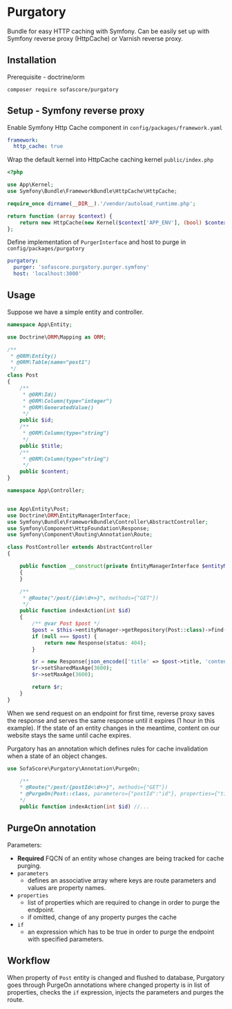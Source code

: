 Purgatory
=========

Bundle for easy HTTP caching with Symfony. Can be easily set up with Symfony reverse proxy (HttpCache) or Varnish
reverse proxy.

Installation
------------

Prerequisite - doctrine/orm

`composer require sofascore/purgatory`

Setup - Symfony reverse proxy
-----

Enable Symfony Http Cache component in `config/packages/framework.yaml`

```yaml
framework:
  http_cache: true
```

Wrap the default kernel into HttpCache caching kernel `public/index.php`

```php
<?php

use App\Kernel;
use Symfony\Bundle\FrameworkBundle\HttpCache\HttpCache;

require_once dirname(__DIR__).'/vendor/autoload_runtime.php';

return function (array $context) {
    return new HttpCache(new Kernel($context['APP_ENV'], (bool) $context['APP_DEBUG']));
};
```

Define implementation of `PurgerInterface` and host to purge in `config/packages/purgatory`

```yaml
purgatory:
  purger: 'sofascore.purgatory.purger.symfony'
  host: 'localhost:3000'
```

Usage
-----

Suppose we have a simple entity and controller.

```php
namespace App\Entity;

use Doctrine\ORM\Mapping as ORM;

/**
 * @ORM\Entity()
 * @ORM\Table(name="post1")
 */
class Post
{
    /**
     * @ORM\Id()
     * @ORM\Column(type="integer")
     * @ORM\GeneratedValue()
     */
    public $id;
    /**
     * @ORM\Column(type="string")
     */
    public $title;
    /**
     * @ORM\Column(type="string")
     */
    public $content;
}
```

```php
namespace App\Controller;


use App\Entity\Post;
use Doctrine\ORM\EntityManagerInterface;
use Symfony\Bundle\FrameworkBundle\Controller\AbstractController;
use Symfony\Component\HttpFoundation\Response;
use Symfony\Component\Routing\Annotation\Route;

class PostController extends AbstractController
{

    public function __construct(private EntityManagerInterface $entityManager)
    {
    }

    /**
     * @Route("/post/{id<\d+>}", methods={"GET"})
     */
    public function indexAction(int $id)
    {
        /** @var Post $post */
        $post = $this->entityManager->getRepository(Post::class)->find($id);
        if (null === $post) {
            return new Response(status: 404);
        }

        $r = new Response(json_encode(['title' => $post->title, 'content'=>$post->content]), 200, []);
        $r->setSharedMaxAge(3600);
        $r->setMaxAge(3600);

        return $r;
    }
}
```

When we send request on an endpoint for first time, reverse proxy saves the response and serves the same response until
it expires (1 hour in this example). If the state of an entity changes in the meantime, content on our website stays the
same until cache expires.

Purgatory has an annotation which defines rules for cache invalidation when a state of an object changes.

```php
use SofaScore\Purgatory\Annotation\PurgeOn;

    /**
    * @Route("/post/{postId<\d+>}", methods={"GET"})
    * @PurgeOn(Post::class, parameters={"postId":"id"}, properties={"title", "content"}, if="obj.title !== null")
    */ 
    public function indexAction(int $id) //...
```

PurgeOn annotation
------------------
Parameters:
- **Required** FQCN of an entity whose changes are being tracked for cache purging.
- `parameters` 
    - defines an associative array where keys are route parameters and values are property names.
- `properties` 
    - list of properties which are required to change in order to purge the endpoint.
    - if omitted, change of any property purges the cache
- `if` 
    - an expression which has to be true in order to purge the endpoint with specified parameters.

Workflow
--------
When property of `Post` entity is changed and flushed to database, Purgatory goes through PurgeOn annotations where changed property is in list of properties, checks the `if` expression, injects the parameters and purges the route.

